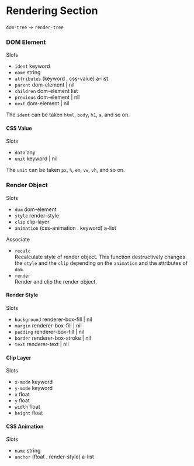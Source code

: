 # Rendering Section

`dom-tree` -> `render-tree`

### DOM Element

Slots  
* `ident` keyword
* `name` string
* `attributes` (keyword . css-value) a-list
* `parent` dom-element | nil
* `children` dom-element list
* `previous` dom-element | nil
* `next` dom-element | nil

The `ident` can be taken `html`, `body`, `h1`, `a`, and so on.

#### CSS Value

Slots  
* `data` any
* `unit` keyword | nil

The `unit` can be taken `px`, `%`, `em`, `vw`, `vh`, and so on.


### Render Object

Slots  
* `dom` dom-element
* `style` render-style
* `clip` clip-layer
* `animation` (css-animation . keyword) a-list

Associate  
* `recalc`  
  Recalculate style of render object. This function destructively changes the `style` and the `clip` depending on the `animation` and the attributes of `dom`.  
* `render`  
  Render and clip the render object.  


#### Render Style

Slots  
* `background` renderer-box-fill | nil
* `margin` renderer-box-fill | nil
* `padding` renderer-box-fill | nil
* `border` renderer-box-stroke | nil
* `text` renderer-text | nil


#### Clip Layer

Slots  
* `x-mode` keyword
* `y-mode` keyword
* `x` float
* `y` float
* `width` float
* `height` float


#### CSS Animation

Slots  
* `name` string
* `anchor` (float . render-style) a-list
